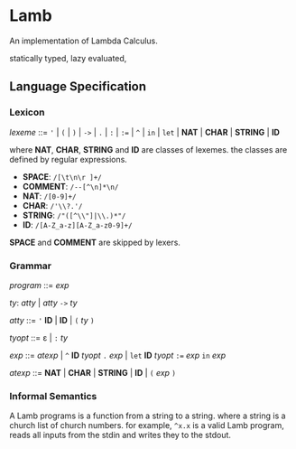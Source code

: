 # Lamb

An implementation of Lambda Calculus.

statically typed, lazy evaluated, 

## Language Specification

### Lexicon

*lexeme* ::= `'` | `(` | `)` | `->` | `.` | `:` | `:=` | `^` | `in` | `let` | **NAT** | **CHAR** | **STRING** | **ID**

where **NAT**, **CHAR**, **STRING** and **ID** are classes of lexemes.
the classes are defined by regular expressions.

- **SPACE**: `/[\t\n\r ]+/`
- **COMMENT**: `/--[^\n]*\n/`
- **NAT**: `/[0-9]+/`
- **CHAR**: `/'\\?.'/`
- **STRING**: `/"([^\\"]|\\.)*"/`
- **ID**: `/[A-Z_a-z][A-Z_a-z0-9]+/`

**SPACE** and **COMMENT** are skipped by lexers.

### Grammar

*program* ::= *exp*

*ty*: *atty* | *atty* `->` *ty*

*atty* ::= `'` **ID** | **ID** | `(` *ty* `)`

*tyopt* ::= ε | `:` *ty*

*exp* ::= *atexp* | `^` **ID** *tyopt* `.` *exp* | `let` **ID** *tyopt* `:=` *exp* `in` *exp*

*atexp* ::= **NAT** | **CHAR** | **STRING** | **ID** | `(` *exp* `)`

### Informal Semantics

A Lamb programs is a function from a string to a string.
where a string is a church list of church numbers.
for example, `^x.x` is a valid Lamb program, reads all inputs from the stdin and writes they to the stdout.

